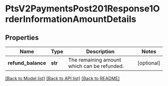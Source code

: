 # PtsV2PaymentsPost201Response1OrderInformationAmountDetails

## Properties
Name | Type | Description | Notes
------------ | ------------- | ------------- | -------------
**refund_balance** | **str** | The remaining amount which can be refunded. | [optional] 

[[Back to Model list]](../README.md#documentation-for-models) [[Back to API list]](../README.md#documentation-for-api-endpoints) [[Back to README]](../README.md)


